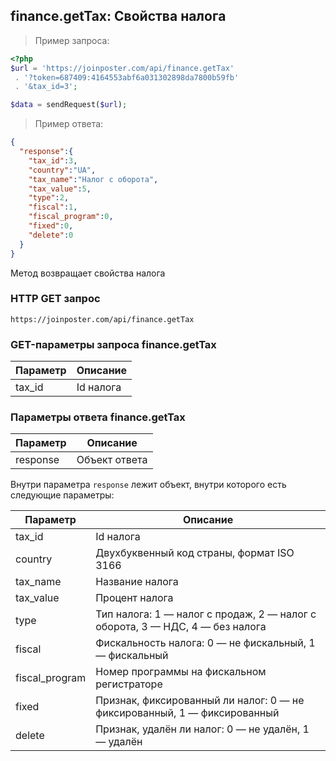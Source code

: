 ## finance.getTax: Свойства налога

> Пример запроса:

```php
<?php
$url = 'https://joinposter.com/api/finance.getTax'
 . '?token=687409:4164553abf6a031302898da7800b59fb'
 . '&tax_id=3';

$data = sendRequest($url);
```

> Пример ответа:

```json
{  
  "response":{  
    "tax_id":3,
    "country":"UA",
    "tax_name":"Налог с оборота",
    "tax_value":5,
    "type":2,
    "fiscal":1,
    "fiscal_program":0,
    "fixed":0,
    "delete":0
  }
}
```

Метод возвращает свойства налога

### HTTP GET запрос

`https://joinposter.com/api/finance.getTax`

### GET-параметры запроса finance.getTax

Параметр | Описание
-------- | --------
tax_id | Id налога

### Параметры ответа finance.getTax

Параметр | Описание
-------- | --------
response | Объект ответа

Внутри параметра `response` лежит объект, внутри которого есть следующие параметры:

Параметр | Описание
-------- | --------
tax_id | Id налога
country | Двухбуквенный код страны, формат ISO 3166
tax_name | Название налога
tax_value | Процент налога
type | Тип налога: 1 — налог с продаж, 2 — налог с оборота, 3 — НДС, 4 — без налога 
fiscal | Фискальность налога: 0 — не фискальный, 1 — фискальный
fiscal_program | Номер программы на фискальном регистраторе
fixed | Признак, фиксированный ли налог: 0 — не фиксированный, 1 — фиксированный
delete | Признак, удалён ли налог: 0 — не удалён, 1 — удалён
